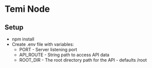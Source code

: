 # Temi Node

## Setup

* npm install
* Create .env file with variables:
    * PORT - Server listening port
    * API_ROUTE - String path to access API data
    * ROOT_DIR - The root directory path for the API - defaults /root
